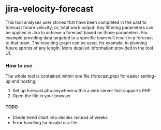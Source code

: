 # jira-velocity-forecast
This tool analyses user stories that have been completed in the past to forecast future velocity, or, total work output.
Any filtering parameters can be applied in Jira to achieve a forecast based on those parameters.
For example providing data targeted to a specific team will result in a forecast to that team. The resulting
graph can be used, for example, in planning future sprints of any length. More detailed information provided in the tool
UI.

### How to use
The whole tool is contained within one file (forecast.php) for easier setting-up and hosting.
1. Set up forecast.php anywhere within a web server that supports PHP
2. Open the file in your browser

#### TODO
* Divide trend chart into deciles instead of weeks
* Error handling for invalid csv file